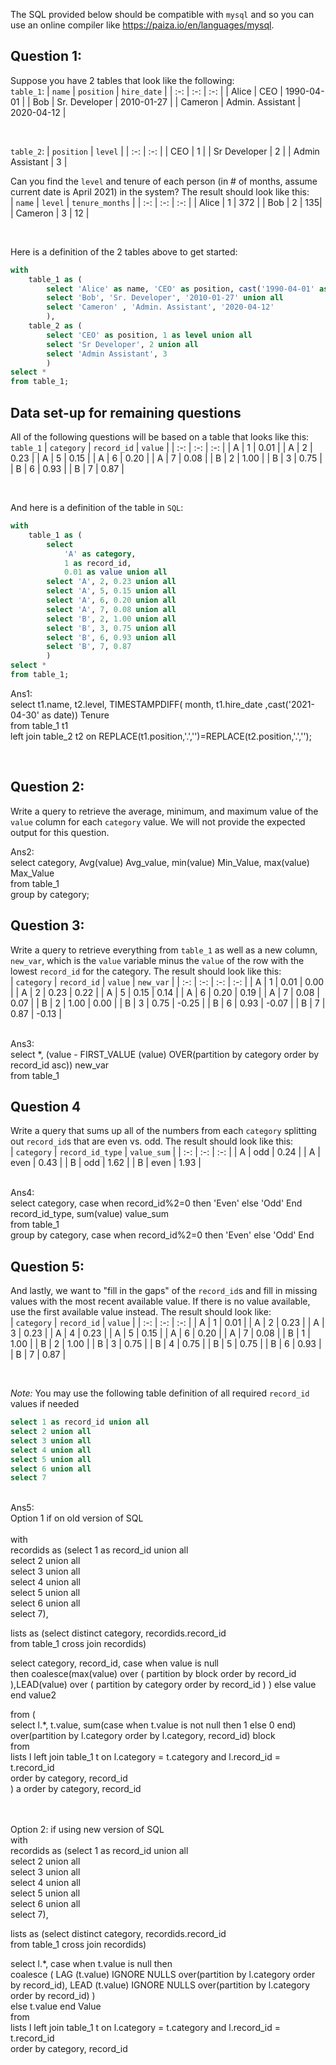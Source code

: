 The SQL provided below should be compatible with `mysql` and so you can use an online compiler like https://paiza.io/en/languages/mysql.

## Question 1:
Suppose you have 2 tables that look like the following:  
`table_1`:
| `name` | `position` | `hire_date` |
| :-: | :-: | :-: |
| Alice | CEO | 1990-04-01 |
| Bob | Sr. Developer | 2010-01-27 |
| Cameron | Admin. Assistant | 2020-04-12 |  

<br/>  

`table_2`:
| `position` | `level` |
| :-: | :-: |
| CEO | 1 |
| Sr Developer | 2 |
| Admin Assistant | 3 |  


Can you find the `level` and tenure of each person (in # of months, assume current date is April 2021) in the system? The result should look like this:  
| `name` | `level` | `tenure_months` |
| :-: | :-: | :-: |
| Alice | 1 | 372 |
| Bob | 2 | 135|
| Cameron | 3 | 12 |  

<br/>  

Here is a definition of the 2 tables above to get started:  
```sql
with
    table_1 as (
        select 'Alice' as name, 'CEO' as position, cast('1990-04-01' as date) as hire_date union all
        select 'Bob', 'Sr. Developer', '2010-01-27' union all
        select 'Cameron' , 'Admin. Assistant', '2020-04-12'
        ),
    table_2 as (
        select 'CEO' as position, 1 as level union all
        select 'Sr Developer', 2 union all
        select 'Admin Assistant', 3
        )
select *
from table_1;
```

## Data set-up for remaining questions
All of the following questions will be based on a table that looks like this:
`table_1`
| `category` | `record_id` | `value` |
| :-: | :-: | :-: |
| A | 1 | 0.01 | 
| A | 2 | 0.23 | 
| A | 5 | 0.15 | 
| A | 6 | 0.20 | 
| A | 7 | 0.08 | 
| B | 2 | 1.00 | 
| B | 3 | 0.75 | 
| B | 6 | 0.93 | 
| B | 7 | 0.87 |   

<br/> 

And here is a definition of the table in `SQL`:  
```sql
with 
	table_1 as (
		select 
		    'A' as category, 
		    1 as record_id,
		    0.01 as value union all
		select 'A', 2, 0.23 union all
		select 'A', 5, 0.15 union all
		select 'A', 6, 0.20 union all
		select 'A', 7, 0.08 union all
		select 'B', 2, 1.00 union all
		select 'B', 3, 0.75 union all
		select 'B', 6, 0.93 union all
		select 'B', 7, 0.87
		)
select * 
from table_1;
```  
Ans1:<br/>
select t1.name, t2.level, TIMESTAMPDIFF( month,  t1.hire_date  ,cast('2021-04-30' as date)) Tenure<br/>
from table_1 t1 <br/>
left join table_2 t2 on REPLACE(t1.position,'.','')=REPLACE(t2.position,'.','');

<br/>

## Question 2:
Write a query to retrieve the average, minimum, and maximum value of the `value` column for each `category` value. We will not provide the expected output for this question. 


Ans2:<br/>
select category, Avg(value) Avg_value, min(value) Min_Value, max(value) Max_Value<br/>
from table_1<br/>
group by category;
<br/>

## Question 3:
Write a query to retrieve everything from `table_1` as well as a new column, `new_var`, which is the `value` variable minus the `value` of the row with the lowest `record_id` for the category. The result should look like this:  
| `category` | `record_id` | `value` | `new_var` |
| :-: | :-: | :-: | :-: |
| A | 1 | 0.01 | 0.00 |
| A | 2 | 0.23 | 0.22 | 
| A | 5 | 0.15 | 0.14 | 
| A | 6 | 0.20 | 0.19 | 
| A | 7 | 0.08 | 0.07 | 
| B | 2 | 1.00 | 0.00 | 
| B | 3 | 0.75 | -0.25 | 
| B | 6 | 0.93 | -0.07 | 
| B | 7 | 0.87 | -0.13 |  

<br/>
Ans3:<br/>
select *, (value - FIRST_VALUE (value) OVER(partition by category order by record_id asc)) new_var <br/>
from table_1
<br/>

## Question 4
Write a query that sums up all of the numbers from each `category` splitting out `record_id`s that are even vs. odd. The result should look like this:  
| `category` | `record_id_type` | `value_sum` | 
| :-: | :-: | :-: |
| A | odd | 0.24 |
| A | even | 0.43 |
| B | odd | 1.62 |
| B | even | 1.93 |


<br/>
Ans4:<br/>
select category, case when record_id%2=0 then 'Even' else 'Odd' End record_id_type, sum(value) value_sum<br/>
from table_1<br/>
group by category, case when record_id%2=0 then 'Even' else 'Odd' End

<br/>

## Question 5:  

And lastly, we want to "fill in the gaps" of the `record_id`s and fill in missing values with the most recent available value. If there is no value available, use the first available value instead. The result should look like:  
| `category` | `record_id` | `value` |
| :-: | :-: | :-: |
| A | 1 | 0.01 | 
| A | 2 | 0.23 | 
| A | 3 | 0.23 | 
| A | 4 | 0.23 | 
| A | 5 | 0.15 | 
| A | 6 | 0.20 | 
| A | 7 | 0.08 | 
| B | 1 | 1.00 | 
| B | 2 | 1.00 | 
| B | 3 | 0.75 | 
| B | 4 | 0.75 | 
| B | 5 | 0.75 | 
| B | 6 | 0.93 | 
| B | 7 | 0.87 | 

<br/>

*Note:* You may use the following table definition of all required `record_id` values if needed
```sql
select 1 as record_id union all
select 2 union all
select 3 union all
select 4 union all
select 5 union all
select 6 union all
select 7
```
<br/>
Ans5:<br/>
Option 1 if on old version of SQL<br/> 
<br/>
	with <br/>
recordids as (select 1 as record_id union all<br/>
select 2 union all<br/>
select 3 union all<br/>
select 4 union all<br/>
select 5 union all<br/>
select 6 union all<br/>
select 7),


lists as (select distinct category, recordids.record_id<br/>
from table_1 cross join recordids)<br/>

select category, record_id, case when value is null <br/>
then coalesce(max(value) over ( partition by block order by record_id ),LEAD(value) over ( partition by category order by record_id ) ) else value end value2 <br/>

from (<br/>
select l.*, t.value, sum(case when t.value is not null then 1 else 0 end) over(partition by l.category  order by l.category, record_id) block<br/>
from<br/>
lists l left join table_1 t on l.category = t.category and l.record_id = t.record_id<br/>
order by category, record_id<br/>
) a order by  category, record_id<br/>
<br/><br/>

Option 2: if using new version of SQL<br/> 
with <br/>
recordids as (select 1 as record_id union all<br/>
select 2 union all<br/>
select 3 union all<br/>
select 4 union all<br/>
select 5 union all<br/>
select 6 union all<br/>
select 7),<br/>

lists as (select distinct category, recordids.record_id<br/>
from table_1 cross join recordids)<br/>


select l.*, case when t.value is null then <br/>
coalesce ( LAG (t.value) IGNORE NULLS over(partition by l.category  order by  record_id), LEAD (t.value) IGNORE NULLS over(partition by l.category  order by  record_id) )<br/>
else t.value end Value<br/>
from<br/>
lists l left join table_1 t on l.category = t.category and l.record_id = t.record_id<br/>
order by category, record_id<br/>
